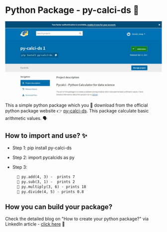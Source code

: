 # Python Package - py-calci-ds 🤩

![image](https://github.com/Ganeshuthiravasagam/pycalcids/blob/main/pycalcids%201.jpeg)

This a simple python package which you 📲 download from the official python package website 👉 [py-calci-ds](https://pypi.org/project/py-calci-ds/). This package calculate basic arithmetic values. 🗣

## How to import and use? ✨

- Step 1: pip install py-calci-ds

- Step 2: import pycalcids as py

- Step 3: 
             
        📌 py.add(4, 3) -  prints 7 
        📌 py.sub(3, 1) -  prints 2
        📌 py.multiply(3, 6) - prints 18 
        📌 py.divide(4, 5) - prints 0.8 
             
             
## How you can build your package?

Check the detailed blog on "How to create your python package?" via LinkedIn article - [click here](https://www.linkedin.com/feed/update/urn:li:activity:6787304918735835136/) 🤙




